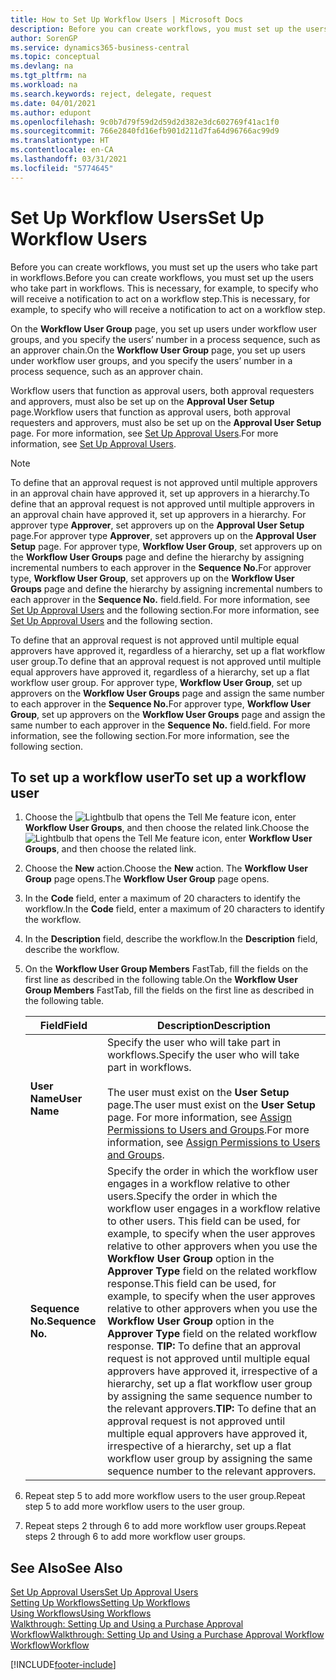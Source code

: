 ```yaml
---
title: How to Set Up Workflow Users | Microsoft Docs
description: Before you can create workflows, you must set up the users who take part in workflows. This is necessary, for example, to specify who will receive a notification to act on a workflow step.
author: SorenGP
ms.service: dynamics365-business-central
ms.topic: conceptual
ms.devlang: na
ms.tgt_pltfrm: na
ms.workload: na
ms.search.keywords: reject, delegate, request
ms.date: 04/01/2021
ms.author: edupont
ms.openlocfilehash: 9c0b7d79f59d2d59d2d382e3dc602769f41ac1f0
ms.sourcegitcommit: 766e2840fd16efb901d211d7fa64d96766ac99d9
ms.translationtype: HT
ms.contentlocale: en-CA
ms.lasthandoff: 03/31/2021
ms.locfileid: "5774645"
---
```

# <a name="set-up-workflow-users"></a><span data-ttu-id="8a163-104">Set Up Workflow Users</span><span class="sxs-lookup"><span data-stu-id="8a163-104">Set Up Workflow Users</span></span>

<span data-ttu-id="8a163-105">Before you can create workflows, you must set up the users who take part in workflows.</span><span class="sxs-lookup"><span data-stu-id="8a163-105">Before you can create workflows, you must set up the users who take part in workflows.</span></span> <span data-ttu-id="8a163-106">This is necessary, for example, to specify who will receive a notification to act on a workflow step.</span><span class="sxs-lookup"><span data-stu-id="8a163-106">This is necessary, for example, to specify who will receive a notification to act on a workflow step.</span></span>  

<span data-ttu-id="8a163-107">On the **Workflow User Group** page, you set up users under workflow user groups, and you specify the users’ number in a process sequence, such as an approver chain.</span><span class="sxs-lookup"><span data-stu-id="8a163-107">On the **Workflow User Group** page, you set up users under workflow user groups, and you specify the users’ number in a process sequence, such as an approver chain.</span></span>  

<span data-ttu-id="8a163-108">Workflow users that function as approval users, both approval requesters and approvers, must also be set up on the **Approval User Setup** page.</span><span class="sxs-lookup"><span data-stu-id="8a163-108">Workflow users that function as approval users, both approval requesters and approvers, must also be set up on the **Approval User Setup** page.</span></span> <span data-ttu-id="8a163-109">For more information, see [Set Up Approval Users](across-how-to-set-up-approval-users.md).</span><span class="sxs-lookup"><span data-stu-id="8a163-109">For more information, see [Set Up Approval Users](across-how-to-set-up-approval-users.md).</span></span>  

> [!NOTE]  
> <span data-ttu-id="8a163-110">To define that an approval request is not approved until multiple approvers in an approval chain have approved it, set up approvers in a hierarchy.</span><span class="sxs-lookup"><span data-stu-id="8a163-110">To define that an approval request is not approved until multiple approvers in an approval chain have approved it, set up approvers in a hierarchy.</span></span> <span data-ttu-id="8a163-111">For approver type **Approver**, set approvers up on the **Approval User Setup** page.</span><span class="sxs-lookup"><span data-stu-id="8a163-111">For approver type **Approver**, set approvers up on the **Approval User Setup** page.</span></span> <span data-ttu-id="8a163-112">For approver type, **Workflow User Group**, set approvers up on the **Workflow User Groups** page and define the hierarchy by assigning incremental numbers to each approver in the **Sequence No.**</span><span class="sxs-lookup"><span data-stu-id="8a163-112">For approver type, **Workflow User Group**, set approvers up on the **Workflow User Groups** page and define the hierarchy by assigning incremental numbers to each approver in the **Sequence No.**</span></span> <span data-ttu-id="8a163-113">field.</span><span class="sxs-lookup"><span data-stu-id="8a163-113">field.</span></span> <span data-ttu-id="8a163-114">For more information, see [Set Up Approval Users](across-how-to-set-up-approval-users.md) and the following section.</span><span class="sxs-lookup"><span data-stu-id="8a163-114">For more information, see [Set Up Approval Users](across-how-to-set-up-approval-users.md) and the following section.</span></span>  
>
> <span data-ttu-id="8a163-115">To define that an approval request is not approved until multiple equal approvers have approved it, regardless of a hierarchy, set up a flat workflow user group.</span><span class="sxs-lookup"><span data-stu-id="8a163-115">To define that an approval request is not approved until multiple equal approvers have approved it, regardless of a hierarchy, set up a flat workflow user group.</span></span> <span data-ttu-id="8a163-116">For approver type, **Workflow User Group**, set up approvers on the **Workflow User Groups** page and assign the same number to each approver in the **Sequence No.**</span><span class="sxs-lookup"><span data-stu-id="8a163-116">For approver type, **Workflow User Group**, set up approvers on the **Workflow User Groups** page and assign the same number to each approver in the **Sequence No.**</span></span> <span data-ttu-id="8a163-117">field.</span><span class="sxs-lookup"><span data-stu-id="8a163-117">field.</span></span> <span data-ttu-id="8a163-118">For more information, see the following section.</span><span class="sxs-lookup"><span data-stu-id="8a163-118">For more information, see the following section.</span></span>  

## <a name="to-set-up-a-workflow-user"></a><span data-ttu-id="8a163-119">To set up a workflow user</span><span class="sxs-lookup"><span data-stu-id="8a163-119">To set up a workflow user</span></span>

1. <span data-ttu-id="8a163-120">Choose the ![Lightbulb that opens the Tell Me feature](media/ui-search/search_small.png "Tell me what you want to do") icon, enter **Workflow User Groups**, and then choose the related link.</span><span class="sxs-lookup"><span data-stu-id="8a163-120">Choose the ![Lightbulb that opens the Tell Me feature](media/ui-search/search_small.png "Tell me what you want to do") icon, enter **Workflow User Groups**, and then choose the related link.</span></span>  
2. <span data-ttu-id="8a163-121">Choose the **New** action.</span><span class="sxs-lookup"><span data-stu-id="8a163-121">Choose the **New** action.</span></span> <span data-ttu-id="8a163-122">The **Workflow User Group** page opens.</span><span class="sxs-lookup"><span data-stu-id="8a163-122">The **Workflow User Group** page opens.</span></span>  
3. <span data-ttu-id="8a163-123">In the **Code** field, enter a maximum of 20 characters to identify the workflow.</span><span class="sxs-lookup"><span data-stu-id="8a163-123">In the **Code** field, enter a maximum of 20 characters to identify the workflow.</span></span>  
4. <span data-ttu-id="8a163-124">In the **Description** field, describe the workflow.</span><span class="sxs-lookup"><span data-stu-id="8a163-124">In the **Description** field, describe the workflow.</span></span>  
5. <span data-ttu-id="8a163-125">On the **Workflow User Group Members** FastTab, fill the fields on the first line as described in the following table.</span><span class="sxs-lookup"><span data-stu-id="8a163-125">On the **Workflow User Group Members** FastTab, fill the fields on the first line as described in the following table.</span></span>  

    |<span data-ttu-id="8a163-126">Field</span><span class="sxs-lookup"><span data-stu-id="8a163-126">Field</span></span>|<span data-ttu-id="8a163-127">Description</span><span class="sxs-lookup"><span data-stu-id="8a163-127">Description</span></span>|  
    |---------------------------------|---------------------------------------|  
    |<span data-ttu-id="8a163-128">**User Name**</span><span class="sxs-lookup"><span data-stu-id="8a163-128">**User Name**</span></span>|<span data-ttu-id="8a163-129">Specify the user who will take part in workflows.</span><span class="sxs-lookup"><span data-stu-id="8a163-129">Specify the user who will take part in workflows.</span></span><br /><br /> <span data-ttu-id="8a163-130">The user must exist on the **User Setup** page.</span><span class="sxs-lookup"><span data-stu-id="8a163-130">The user must exist on the **User Setup** page.</span></span> <span data-ttu-id="8a163-131">For more information, see [Assign Permissions to Users and Groups](ui-define-granular-permissions.md).</span><span class="sxs-lookup"><span data-stu-id="8a163-131">For more information, see [Assign Permissions to Users and Groups](ui-define-granular-permissions.md).</span></span>|  
    |<span data-ttu-id="8a163-132">**Sequence No.**</span><span class="sxs-lookup"><span data-stu-id="8a163-132">**Sequence No.**</span></span>|<span data-ttu-id="8a163-133">Specify the order in which the workflow user engages in a workflow relative to other users.</span><span class="sxs-lookup"><span data-stu-id="8a163-133">Specify the order in which the workflow user engages in a workflow relative to other users.</span></span> <span data-ttu-id="8a163-134">This field can be used, for example, to specify when the user approves relative to other approvers when you use the **Workflow User Group** option in the **Approver Type** field on the related workflow response.</span><span class="sxs-lookup"><span data-stu-id="8a163-134">This field can be used, for example, to specify when the user approves relative to other approvers when you use the **Workflow User Group** option in the **Approver Type** field on the related workflow response.</span></span> <span data-ttu-id="8a163-135">**TIP:**  To define that an approval request is not approved until multiple equal approvers have approved it, irrespective of a hierarchy, set up a flat workflow user group by assigning the same sequence number to the relevant approvers.</span><span class="sxs-lookup"><span data-stu-id="8a163-135">**TIP:**  To define that an approval request is not approved until multiple equal approvers have approved it, irrespective of a hierarchy, set up a flat workflow user group by assigning the same sequence number to the relevant approvers.</span></span>|  
6. <span data-ttu-id="8a163-136">Repeat step 5 to add more workflow users to the user group.</span><span class="sxs-lookup"><span data-stu-id="8a163-136">Repeat step 5 to add more workflow users to the user group.</span></span>  
7. <span data-ttu-id="8a163-137">Repeat steps 2 through 6 to add more workflow user groups.</span><span class="sxs-lookup"><span data-stu-id="8a163-137">Repeat steps 2 through 6 to add more workflow user groups.</span></span>  

## <a name="see-also"></a><span data-ttu-id="8a163-138">See Also</span><span class="sxs-lookup"><span data-stu-id="8a163-138">See Also</span></span>

[<span data-ttu-id="8a163-139">Set Up Approval Users</span><span class="sxs-lookup"><span data-stu-id="8a163-139">Set Up Approval Users</span></span>](across-how-to-set-up-approval-users.md)  
[<span data-ttu-id="8a163-140">Setting Up Workflows</span><span class="sxs-lookup"><span data-stu-id="8a163-140">Setting Up Workflows</span></span>](across-set-up-workflows.md)  
[<span data-ttu-id="8a163-141">Using Workflows</span><span class="sxs-lookup"><span data-stu-id="8a163-141">Using Workflows</span></span>](across-use-workflows.md)  
[<span data-ttu-id="8a163-142">Walkthrough: Setting Up and Using a Purchase Approval Workflow</span><span class="sxs-lookup"><span data-stu-id="8a163-142">Walkthrough: Setting Up and Using a Purchase Approval Workflow</span></span>](walkthrough-setting-up-and-using-a-purchase-approval-workflow.md)  
[<span data-ttu-id="8a163-143">Workflow</span><span class="sxs-lookup"><span data-stu-id="8a163-143">Workflow</span></span>](across-workflow.md)  


[!INCLUDE[footer-include](includes/footer-banner.md)]